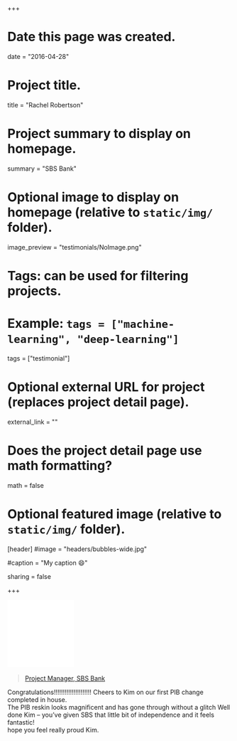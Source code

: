 +++
# Date this page was created.
date = "2016-04-28"

# Project title.
title = "Rachel Robertson"

# Project summary to display on homepage.
summary = "SBS Bank"

# Optional image to display on homepage (relative to `static/img/` folder).
image_preview = "testimonials/NoImage.png"

# Tags: can be used for filtering projects.
# Example: `tags = ["machine-learning", "deep-learning"]`
tags = ["testimonial"]

# Optional external URL for project (replaces project detail page).
external_link = ""

# Does the project detail page use math formatting?
math = false

# Optional featured image (relative to `static/img/` folder).
[header]
#image = "headers/bubbles-wide.jpg"

#caption = "My caption :smile:"

sharing = false

+++

<img class="testimonial-img-bordered" src="../../img/testimonials/NoImage.png">

> [Project Manager, SBS Bank](../portfolio-sbs)

Congratulations!!!!!!!!!!!!!!!!!!!!! Cheers to Kim on our first PIB change completed in house.<br>
The PIB reskin looks magnificent and has gone through without a glitch Well done Kim – you’ve given SBS that little bit of independence and it feels fantastic!<br>
hope you feel really proud Kim.
